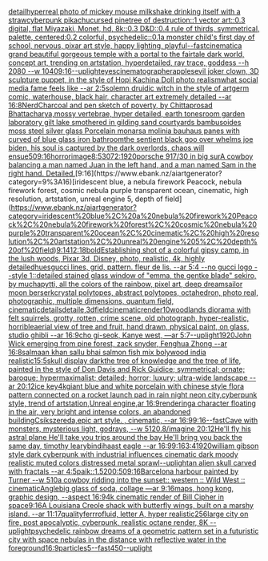 [detail](https://www.ebank.nz/aiartgenerator?category=detail)[hyperreal photo of mickey mouse milkshake drinking itself with a straw](https://www.ebank.nz/aiartgenerator?category=hyperreal%20photo%20of%20mickey%20mouse%20milkshake%20drinking%20itself%20with%20a%20straw)[cyberpunk pikachu](https://www.ebank.nz/aiartgenerator?category=cyberpunk%20pikachu)[cursed pinetree of destruction::1 vector art::0.3 digital, flat Miyazaki, Monet, hd, 8k::0.3 D&D::0.4 rule of thirds, symmetrical, palette, centered:0.2 colorful, psychedelic::0.1](https://www.ebank.nz/aiartgenerator?category=cursed%20pinetree%20of%20destruction%3A%3A1%20vector%20art%3A%3A0.3%20digital%2C%20flat%20Miyazaki%2C%20Monet%2C%20hd%2C%208k%3A%3A0.3%20D%26D%3A%3A0.4%20rule%20of%20thirds%2C%20symmetrical%2C%20palette%2C%20centered%3A0.2%20colorful%2C%20psychedelic%3A%3A0.1)[a monster child's first day of school, nervous, pixar art style, happy lighting, playful](https://www.ebank.nz/aiartgenerator?category=a%20monster%20child%27s%20first%20day%20of%20school%2C%20nervous%2C%20pixar%20art%20style%2C%20happy%20lighting%2C%20playful)[--fast](https://www.ebank.nz/aiartgenerator?category=--fast)[cinematic](https://www.ebank.nz/aiartgenerator?category=cinematic)[a grand beautiful gorgeous temple with a portal to the fairtale dark world, concept art, trending on artstation, hyperdetailed, ray trace, goddess --h 2080 --w 1040](https://www.ebank.nz/aiartgenerator?category=a%20grand%20beautiful%20gorgeous%20temple%20with%20a%20portal%20to%20the%20fairtale%20dark%20world%2C%20concept%20art%2C%20trending%20on%20artstation%2C%20hyperdetailed%2C%20ray%20trace%2C%20goddess%20--h%202080%20--w%201040)[9:16](https://www.ebank.nz/aiartgenerator?category=9%3A16)[--uplight](https://www.ebank.nz/aiartgenerator?category=--uplight)[eyes](https://www.ebank.nz/aiartgenerator?category=eyes)[cinematographer](https://www.ebank.nz/aiartgenerator?category=cinematographer)[apples](https://www.ebank.nz/aiartgenerator?category=apples)[evil joker clown, 3D sculpture puppet, in the style of Hopi Kachina Doll  photo realism](https://www.ebank.nz/aiartgenerator?category=evil%20joker%20clown%2C%203D%20sculpture%20puppet%2C%20in%20the%20style%20of%20Hopi%20Kachina%20Doll%20%20photo%20realism)[what social media fame feels like --ar 2:5](https://www.ebank.nz/aiartgenerator?category=what%20social%20media%20fame%20feels%20like%20--ar%202%3A5)[solemn druidic witch in the style of artgerm comic, waterhouse, black hair, character art extremely detailed --ar 16:8](https://www.ebank.nz/aiartgenerator?category=solemn%20druidic%20witch%20in%20the%20style%20of%20artgerm%20comic%2C%20waterhouse%2C%20black%20hair%2C%20character%20art%20extremely%20detailed%20--ar%2016%3A8)[Nerd](https://www.ebank.nz/aiartgenerator?category=Nerd)[Charcoal and pen sketch of poverty, by Chittaprosad Bhattacharya,](https://www.ebank.nz/aiartgenerator?category=Charcoal%20and%20pen%20sketch%20of%20poverty%2C%20by%20Chittaprosad%20Bhattacharya%2C)[mossy vertebrae, hyper detailed, earth tones](https://www.ebank.nz/aiartgenerator?category=mossy%20vertebrae%2C%20hyper%20detailed%2C%20earth%20tones)[room garden laboratory  gilt lake  smothered in gilding sand courtyards bambusoides moss steel silver glass  Porcelain monarsa molinia bauhaus panes with curved of blue glass iron bathroom](https://www.ebank.nz/aiartgenerator?category=room%20garden%20laboratory%20%20gilt%20lake%20%20smothered%20in%20gilding%20sand%20courtyards%20bambusoides%20moss%20steel%20silver%20glass%20%20Porcelain%20monarsa%20molinia%20bauhaus%20panes%20with%20curved%20of%20blue%20glass%20iron%20bathroom)[the sentient black goo over whelms joe biden, his soul is captured by the dark overlords, chaos will ensue](https://www.ebank.nz/aiartgenerator?category=the%20sentient%20black%20goo%20over%20whelms%20joe%20biden%2C%20his%20soul%20is%20captured%20by%20the%20dark%20overlords%2C%20chaos%20will%20ensue)[50](https://www.ebank.nz/aiartgenerator?category=50)[9:16](https://www.ebank.nz/aiartgenerator?category=9%3A16)[horror](https://www.ebank.nz/aiartgenerator?category=horror)[image](https://www.ebank.nz/aiartgenerator?category=image)[8:5](https://www.ebank.nz/aiartgenerator?category=8%3A5)[3072:1920](https://www.ebank.nz/aiartgenerator?category=3072%3A1920)[porsche 917/30 in big sur](https://www.ebank.nz/aiartgenerator?category=porsche%20917/30%20in%20big%20sur)[A cowboy balancing a man named Juan in the left hand, and a man named Sam in the right hand. Detailed.](https://www.ebank.nz/aiartgenerator?category=A%20cowboy%20balancing%20a%20man%20named%20Juan%20in%20the%20left%20hand%2C%20and%20a%20man%20named%20Sam%20in%20the%20right%20hand.%20Detailed.)[9:16](https://www.ebank.nz/aiartgenerator?category=9%3A16)[iridescent blue, a nebula firework Peacock, nebula firework forest, cosmic nebula purple transparent ocean, cinematic, high resolution, artstation, unreal engine 5, depth of field](https://www.ebank.nz/aiartgenerator?category=iridescent%20blue%2C%20a%20nebula%20firework%20Peacock%2C%20nebula%20firework%20forest%2C%20cosmic%20nebula%20purple%20transparent%20ocean%2C%20cinematic%2C%20high%20resolution%2C%20artstation%2C%20unreal%20engine%205%2C%20depth%20of%20field)[9:14](https://www.ebank.nz/aiartgenerator?category=9%3A14)[12:18](https://www.ebank.nz/aiartgenerator?category=12%3A18)[bold](https://www.ebank.nz/aiartgenerator?category=bold)[Establishing shot of a colorful gipsy camp, in the lush woods, Pixar 3d, Disney, photo, realistic, 4k, highly detailed](https://www.ebank.nz/aiartgenerator?category=Establishing%20shot%20of%20a%20colorful%20gipsy%20camp%2C%20in%20the%20lush%20woods%2C%20Pixar%203d%2C%20Disney%2C%20photo%2C%20realistic%2C%204k%2C%20highly%20detailed)[hues](https://www.ebank.nz/aiartgenerator?category=hues)[gucci lines, grid, pattern. fleur de lis. --ar 5:4 --no gucci logo --style 1](https://www.ebank.nz/aiartgenerator?category=gucci%20lines%2C%20grid%2C%20pattern.%20fleur%20de%20lis.%20--ar%205%3A4%20--no%20gucci%20logo%20--style%201)[::](https://www.ebank.nz/aiartgenerator?category=%3A%3A)[detailed stained glass window of "emma, the gentke blade" sekiro, by mucha](https://www.ebank.nz/aiartgenerator?category=detailed%20stained%20glass%20window%20of%20%22emma%2C%20the%20gentke%20blade%22%20sekiro%2C%20by%20mucha)[pytti, all the colors of the rainbow, pixel art, deep dream](https://www.ebank.nz/aiartgenerator?category=pytti%2C%20all%20the%20colors%20of%20the%20rainbow%2C%20pixel%20art%2C%20deep%20dream)[sailor moon berserk](https://www.ebank.nz/aiartgenerator?category=sailor%20moon%20berserk)[crystal polytopes,  abstract polytopes, octahedron, photo real, photographic, multiple dimensions, quantum field, cinematic](https://www.ebank.nz/aiartgenerator?category=crystal%20polytopes%2C%20%20abstract%20polytopes%2C%20octahedron%2C%20photo%20real%2C%20photographic%2C%20multiple%20dimensions%2C%20quantum%20field%2C%20cinematic)[details](https://www.ebank.nz/aiartgenerator?category=details)[detaile,3d](https://www.ebank.nz/aiartgenerator?category=detaile%2C3d)[field](https://www.ebank.nz/aiartgenerator?category=field)[cinematic](https://www.ebank.nz/aiartgenerator?category=cinematic)[render](https://www.ebank.nz/aiartgenerator?category=render)[10](https://www.ebank.nz/aiartgenerator?category=10)[woodlands diorama with felt squirrels, grotty, rotten, crime scene, old photograph, hyper-realistic, horrible](https://www.ebank.nz/aiartgenerator?category=woodlands%20diorama%20with%20felt%20squirrels%2C%20grotty%2C%20rotten%2C%20crime%20scene%2C%20old%20photograph%2C%20hyper-realistic%2C%20horrible)[aerial view of tree and fruit, hand drawn, physical paint, on glass, studio ghibli --ar 16:9](https://www.ebank.nz/aiartgenerator?category=aerial%20view%20of%20tree%20and%20fruit%2C%20hand%20drawn%2C%20physical%20paint%2C%20on%20glass%2C%20studio%20ghibli%20--ar%2016%3A9)[cho gi-seok, Kanye west, —ar 5:7](https://www.ebank.nz/aiartgenerator?category=cho%20gi-seok%2C%20Kanye%20west%2C%20%E2%80%94ar%205%3A7)[--uplight](https://www.ebank.nz/aiartgenerator?category=--uplight)[1920](https://www.ebank.nz/aiartgenerator?category=1920)[John Wick  emerging from pine forest, zack snyder, Fenghua Zhong --ar 16:8](https://www.ebank.nz/aiartgenerator?category=John%20Wick%20%20emerging%20from%20pine%20forest%2C%20zack%20snyder%2C%20Fenghua%20Zhong%20--ar%2016%3A8)[salmaan khan sallu bhai salmon fish mix bolywood india realistic](https://www.ebank.nz/aiartgenerator?category=salmaan%20khan%20sallu%20bhai%20salmon%20fish%20mix%20bolywood%20india%20realistic)[15:5](https://www.ebank.nz/aiartgenerator?category=15%3A5)[skull display dark](https://www.ebank.nz/aiartgenerator?category=skull%20display%20dark)[the tree of knowledge and the tree of life, painted in the style of Don Davis and Rick Guidice; symmetrical; ornate; baroque; hypermaximalist; detailed; horror; luxury; ultra-wide landscape --ar 20:12](https://www.ebank.nz/aiartgenerator?category=the%20tree%20of%20knowledge%20and%20the%20tree%20of%20life%2C%20painted%20in%20the%20style%20of%20Don%20Davis%20and%20Rick%20Guidice%3B%20symmetrical%3B%20ornate%3B%20baroque%3B%20hypermaximalist%3B%20detailed%3B%20horror%3B%20luxury%3B%20ultra-wide%20landscape%20--ar%2020%3A12)[ice key](https://www.ebank.nz/aiartgenerator?category=ice%20key)[4k](https://www.ebank.nz/aiartgenerator?category=4k)[giant blue and white porcelain with chinese style flora pattern connected on a rocket launch pad in rain night neon city,cyberpunk style, trend of artstation,Unreal engine,ar 16:9](https://www.ebank.nz/aiartgenerator?category=giant%20blue%20and%20white%20porcelain%20with%20chinese%20style%20flora%20pattern%20connected%20on%20a%20rocket%20launch%20pad%20in%20rain%20night%20neon%20city%2Ccyberpunk%20style%2C%20trend%20of%20artstation%2CUnreal%20engine%2Car%2016%3A9)[rendering](https://www.ebank.nz/aiartgenerator?category=rendering)[a character floating in the air, very bright and intense colors, an abandoned building](https://www.ebank.nz/aiartgenerator?category=a%20character%20floating%20in%20the%20air%2C%20very%20bright%20and%20intense%20colors%2C%20an%20abandoned%20building)[Csíkszereda,epic art style. , cinematic,  --ar 16:9](https://www.ebank.nz/aiartgenerator?category=Cs%C3%ADkszereda%2Cepic%20art%20style.%20%2C%20cinematic%2C%20%20--ar%2016%3A9)[9:16](https://www.ebank.nz/aiartgenerator?category=9%3A16)[--fast](https://www.ebank.nz/aiartgenerator?category=--fast)[Cave with monsters, mysterious light, godrays, --w 512](https://www.ebank.nz/aiartgenerator?category=Cave%20with%20monsters%2C%20mysterious%20light%2C%20godrays%2C%20--w%20512)[0.8](https://www.ebank.nz/aiartgenerator?category=0.8)[/imagine 20:12](https://www.ebank.nz/aiartgenerator?category=/imagine%2020%3A12)[He'll fly his astral plane He'll take you trips around the bay He'll bring you back the same day, timothy leary](https://www.ebank.nz/aiartgenerator?category=He%27ll%20fly%20his%20astral%20plane%20He%27ll%20take%20you%20trips%20around%20the%20bay%20He%27ll%20bring%20you%20back%20the%20same%20day%2C%20timothy%20leary)[bindi](https://www.ebank.nz/aiartgenerator?category=bindi)[haast eagle --ar 16:9](https://www.ebank.nz/aiartgenerator?category=haast%20eagle%20--ar%2016%3A9)[9:16](https://www.ebank.nz/aiartgenerator?category=9%3A16)[3:4](https://www.ebank.nz/aiartgenerator?category=3%3A4)[1920](https://www.ebank.nz/aiartgenerator?category=1920)[william gibson style dark cyberpunk with industrial influences cinematic dark moody realistic muted colors distressed metal sprawl](https://www.ebank.nz/aiartgenerator?category=william%20gibson%20style%20dark%20cyberpunk%20with%20industrial%20influences%20cinematic%20dark%20moody%20realistic%20muted%20colors%20distressed%20metal%20sprawl)[--uplight](https://www.ebank.nz/aiartgenerator?category=--uplight)[an alien skull carved with fractals --ar 4:5](https://www.ebank.nz/aiartgenerator?category=an%20alien%20skull%20carved%20with%20fractals%20--ar%204%3A5)[paik::1.5](https://www.ebank.nz/aiartgenerator?category=paik%3A%3A1.5)[200:50](https://www.ebank.nz/aiartgenerator?category=200%3A50)[9:16](https://www.ebank.nz/aiartgenerator?category=9%3A16)[Barcelona harbour painted by Turner --w 510](https://www.ebank.nz/aiartgenerator?category=Barcelona%20harbour%20painted%20by%20Turner%20--w%20510)[a cowboy ridding into the sunset:: western :: Wild West :: cinematic](https://www.ebank.nz/aiartgenerator?category=a%20cowboy%20ridding%20into%20the%20sunset%3A%3A%20western%20%3A%3A%20Wild%20West%20%3A%3A%20cinematic)[Angle](https://www.ebank.nz/aiartgenerator?category=Angle)[big glass of soda, collage —ar 9:16](https://www.ebank.nz/aiartgenerator?category=big%20glass%20of%20soda%2C%20collage%20%E2%80%94ar%209%3A16)[maps,  hong kong,  graphic design,  --aspect 16:9](https://www.ebank.nz/aiartgenerator?category=maps%2C%20%20hong%20kong%2C%20%20graphic%20design%2C%20%20--aspect%2016%3A9)[4k cinematic render of Bill Cipher in space](https://www.ebank.nz/aiartgenerator?category=4k%20cinematic%20render%20of%20Bill%20Cipher%20in%20space)[9:16](https://www.ebank.nz/aiartgenerator?category=9%3A16)[A Louisiana Creole shack with butterfly wings, built on a marshy island. --ar 11:17](https://www.ebank.nz/aiartgenerator?category=A%20Louisiana%20Creole%20shack%20with%20butterfly%20wings%2C%20built%20on%20a%20marshy%20island.%20--ar%2011%3A17)[quality](https://www.ebank.nz/aiartgenerator?category=quality)[ferrrofluid, letter A, hyper realistic](https://www.ebank.nz/aiartgenerator?category=ferrrofluid%2C%20letter%20A%2C%20hyper%20realistic)[256](https://www.ebank.nz/aiartgenerator?category=256)[large city on fire, post apocalyptic, cyberpunk, realistic octane render, 8K --uplight](https://www.ebank.nz/aiartgenerator?category=large%20city%20on%20fire%2C%20post%20apocalyptic%2C%20cyberpunk%2C%20realistic%20octane%20render%2C%208K%20--uplight)[psychedelic rainbow dreams of a geometric pattern set in a futuristic city with space nebulas in the distance with reflective water in the foreground](https://www.ebank.nz/aiartgenerator?category=psychedelic%20rainbow%20dreams%20of%20a%20geometric%20pattern%20set%20in%20a%20futuristic%20city%20with%20space%20nebulas%20in%20the%20distance%20with%20reflective%20water%20in%20the%20foreground)[16:9](https://www.ebank.nz/aiartgenerator?category=16%3A9)[particles](https://www.ebank.nz/aiartgenerator?category=particles)[5](https://www.ebank.nz/aiartgenerator?category=5)[--fast](https://www.ebank.nz/aiartgenerator?category=--fast)[450](https://www.ebank.nz/aiartgenerator?category=450)[--uplight](https://www.ebank.nz/aiartgenerator?category=--uplight)